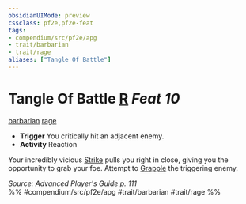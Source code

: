 ```yaml
---
obsidianUIMode: preview
cssclass: pf2e,pf2e-feat
tags:
- compendium/src/pf2e/apg
- trait/barbarian
- trait/rage
aliases: ["Tangle Of Battle"]
---
```

# Tangle Of Battle  [R](../../rules/core-rulebook/chapter-9-playing-the-game.md#Actions "Reaction") *Feat 10*  
[barbarian](../../rules/traits/barbarian.md)  [rage](../../rules/traits/rage.md)  

- **Trigger** You critically hit an adjacent enemy.
- **Activity** Reaction

Your incredibly vicious [Strike](../../rules/actions/strike.md) pulls you right in close, giving you the opportunity to grab your foe. Attempt to [Grapple](../../rules/actions/grapple.md) the triggering enemy.

*Source: Advanced Player's Guide p. 111*  
%% #compendium/src/pf2e/apg #trait/barbarian #trait/rage %%